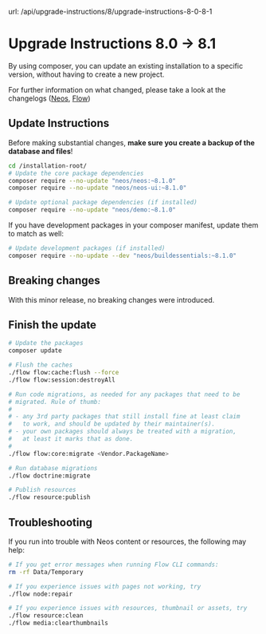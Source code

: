 url: /api/upgrade-instructions/8/upgrade-instructions-8-0-8-1
# Upgrade Instructions 8.0 → 8.1

By using composer, you can update an existing installation to a specific version, without having to create a new project.

For further information on what changed, please take a look at the changelogs ([Neos](https://neos.readthedocs.io/en/8.1/Appendixes/ChangeLogs/810.html), [Flow](https://flowframework.readthedocs.io/en/8.1/TheDefinitiveGuide/PartV/ChangeLogs/810.html))

## Update Instructions

Before making substantial changes, **make sure you create a backup of the database and files**!

```bash
cd /installation-root/
# Update the core package dependencies
composer require --no-update "neos/neos:~8.1.0"
composer require --no-update "neos/neos-ui:~8.1.0"

# Update optional package dependencies (if installed)
composer require --no-update "neos/demo:~8.1.0"
```

If you have development packages in your composer manifest, update them to match as well:

```bash
# Update development packages (if installed)
composer require --no-update --dev "neos/buildessentials:~8.1.0"
```

## Breaking changes

With this minor release, no breaking changes were introduced.

## Finish the update

```bash
# Update the packages
composer update

# Flush the caches
./flow flow:cache:flush --force
./flow flow:session:destroyAll

# Run code migrations, as needed for any packages that need to be
# migrated. Rule of thumb:
#
# - any 3rd party packages that still install fine at least claim
#   to work, and should be updated by their maintainer(s).
# - your own packages should always be treated with a migration,
#   at least it marks that as done.
#
./flow flow:core:migrate <Vendor.PackageName>

# Run database migrations
./flow doctrine:migrate

# Publish resources
./flow resource:publish
```

## Troubleshooting

If you run into trouble with Neos content or resources, the following may help: 

```bash
# If you get error messages when running Flow CLI commands:
rm -rf Data/Temporary

# If you experience issues with pages not working, try 
./flow node:repair

# If you experience issues with resources, thumbnail or assets, try
./flow resource:clean
./flow media:clearthumbnails
```